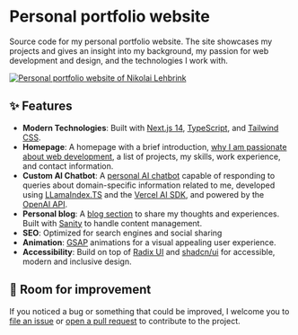 # Personal portfolio website

Source code for my personal portfolio website. The site showcases my projects and gives an insight into my background, my passion for web development and design, and the technologies I work with.

<a href="https://nikolailehbr.ink">
  <img alt="Personal portfolio website of Nikolai Lehbrink" src="https://github.com/nikolailehbrink/website/assets/38915700/c7dd07d8-ca7d-4a19-8af3-f684e483bb60">
</a>

## ✨ Features

- **Modern Technologies**: Built with [Next.js 14](https://nextjs.org/), [TypeScript](https://www.typescriptlang.org/), and [Tailwind CSS](https://tailwindcss.com/).
- **Homepage**: A homepage with a brief introduction, [why I am passionate about web development](https://www.nikolailehbr.ink/#passion), a list of projects, my skills, work experience, and contact information.
- **Custom AI Chatbot**: A [personal AI chatbot](https://www.nikolailehbr.ink/chat) capable of responding to queries about domain-specific information related to me, developed using [LLamaIndex.TS](https://ts.llamaindex.ai/) and the [Vercel AI SDK](https://sdk.vercel.ai/docs), and powered by the [OpenAI API](https://openai.com/blog/openai-api).
- **Personal blog**: A [blog section](https://www.nikolailehbr.ink/blog) to share my thoughts and experiences. Built with [Sanity](https://www.sanity.io/) to handle content management.
- **SEO**: Optimized for search engines and social sharing
- **Animation**: [GSAP](https://gsap.com/) animations for a visual appealing user experience.
- **Accessibility**: Build on top of [Radix UI](https://radix-ui.com/) and [shadcn/ui](https://ui.shadcn.com/docs) for accessible, modern and inclusive design.

## 🤗 Room for improvement

If you noticed a bug or something that could be improved, I welcome you to [file an issue](https://github.com/nikolailehbrink/website/issues/new) or [open a pull request](https://github.com/nikolailehbrink/website/compare) to contribute to the project.
